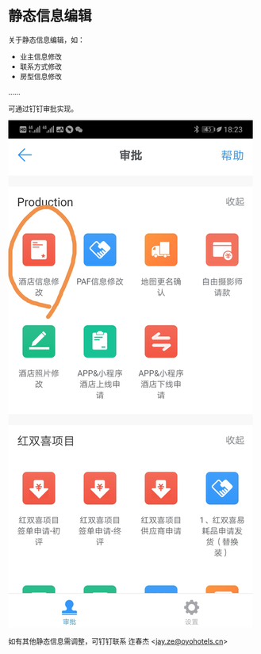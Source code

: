 # 静态信息编辑

关于静态信息编辑，如：

* 业主信息修改
* 联系方式修改
* 房型信息修改

……

可通过钉钉审批实现。

![](../.gitbook/assets/image%20%28137%29.png)

如有其他静态信息需调整，可钉钉联系 迮春杰 &lt;jay.ze@oyohotels.cn&gt;

